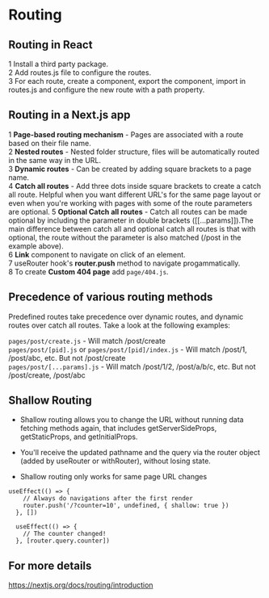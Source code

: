# Routing

## Routing in React

1 Install a third party package.  
2 Add routes.js file to configure the routes.  
3 For each route, create a component, export the component, import in routes.js and configure the new route with a path property.

## Routing in a Next.js app

1 **Page-based routing mechanism** - Pages are associated with a route based on their file name.  
2 **Nested routes** - Nested folder structure, files will be automatically routed in the same way in the URL.  
3 **Dynamic routes** - Can be created by adding square brackets to a page name.  
4 **Catch all routes** - Add three dots inside square brackets to create a catch all route. Helpful when you want different URL's for the same page layout or even when you're working with pages with some of the route parameters are optional.
5 **Optional Catch all routes** - Catch all routes can be made optional by including the parameter in double brackets ([[...params]]).The main difference between catch all and optional catch all routes is that with optional, the route without the parameter is also matched (/post in the example above).  
6 **Link** component to navigate on click of an element.  
7 useRouter hook's **router.push** method to navigate progammatically.  
8 To create **Custom 404 page** add `page/404.js`.

## Precedence of various routing methods

Predefined routes take precedence over dynamic routes, and dynamic routes over catch all routes. Take a look at the following examples:

`pages/post/create.js` - Will match /post/create  
`pages/post/[pid].js` or `pages/post/[pid]/index.js` - Will match /post/1, /post/abc, etc. But not /post/create  
`pages/post/[...params].js` - Will match /post/1/2, /post/a/b/c, etc. But not /post/create, /post/abc

## Shallow Routing

- Shallow routing allows you to change the URL without running data fetching methods again, that includes getServerSideProps, getStaticProps, and getInitialProps.

- You'll receive the updated pathname and the query via the router object (added by useRouter or withRouter), without losing state.

- Shallow routing only works for same page URL changes

```
useEffect(() => {
    // Always do navigations after the first render
    router.push('/?counter=10', undefined, { shallow: true })
  }, [])

  useEffect(() => {
    // The counter changed!
  }, [router.query.counter])
```

## For more details

https://nextjs.org/docs/routing/introduction

